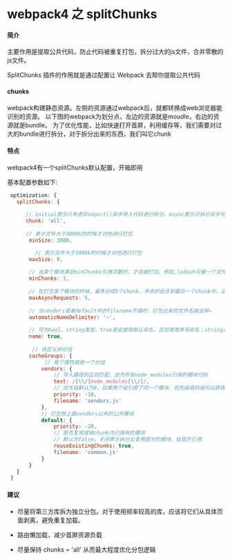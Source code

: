 ﻿# webpack4 之 splitChunks

#### 简介

主要作用是提取公共代码，防止代码被重复打包，拆分过大的js文件，合并零散的js文件。

SplitChunks 插件的作用就是通过配置让 Webpack 去帮你提取公共代码

#### chunks
webpack构建静态资源。左侧的资源通过webpack后，就都转换成web浏览器能识别的资源。
以下图的webpack为划分点，左边的资源就是moudle，右边的资源就是bundle。
为了优化性能，比如快速打开首屏，利用缓存等，我们需要对过大的bundle进行拆分，对于拆分出来的东西，我们叫它chunk

#### 特点

webpack4有一个splitChunks默认配置，开箱即用

基本配置参数如下:

 ```javascript
  optimization: {
    splitChunks: {
    
       // initial表示只考虑非import()异步导入代码进行拆分，async表示只拆分异步代码块，而all表示同异步都加入拆分范畴。
       chunk: 'all', 
       
       // 表示文件大于3000k的时候才对他进行打包
        minSize: 3000, 

		  // 表示文件大于3000k的时候才对他进行打包
        maxSize: 0,
        
        // 当某个模块满足minChunks引用次数时，才会被打包。例如,lodash只被一个文件import，那么lodash就不会被code splitting,lodash将会被打包进 被引入的那个文件中。如果满足minChunks引用次数，lodash会被单独抽离出来，打出一个chunk。
        minChunks: 1, 
        
        // 在打包某个模块的时候，最多分成5个chunk，多余的会合到最后一个chunk中。这里分析下这个属性过大过小带来的问题。当设置的过大时，模块被拆的太细，造成并发请求太多。影响性能。当设置过小时，比如1，公共模块无法被抽离成公共的chunk。每个打包出来的模块都会有公共chunk
        maxAsyncRequests: 5,
        
        // 当vendors或者default中的filename不填时，打包出来的文件名就会带~
        automaticNameDelimiter: '~', 
        
        // 可为bool、string类型，true是会使用默认命名，否则使用序号命名；string指定文件名称
        name: true,
        
         // 自定义拆分组
        cacheGroups: {
             // 每个属性就是一个分组
            vendors: {
                // 导入路径的正则匹配，这为所有node_modules引用的模块代码
                test: /[\\/]node_modules[\\/]/,
                // 优先级默认为0，如果两个组引用了同一个模块，优先级高的组可以获得此模块
                priority: -10,
                filename: 'vendors.js'
            },
            // 打包除上面vendors以外的公共模块
            default: {  
                priority: -20,
                // 是否复用其他chunk内已拥有的模块
          		// 默认为false，关闭表示拆分出复用部分的模块，给双方引用
                reuseExistingChunks: true,
                filename: 'common.js'
            }
        }
    }
  }
 ```

####  建议
- 尽量将第三方库拆为独立分包。对于使用频率较高的库，应该将它们从具体页面剥离，避免重复加载。

- 路由懒加载，减少首屏资源负载

- 尽量保持 chunks = 'all' 从而最大程度优化分包逻辑

  




